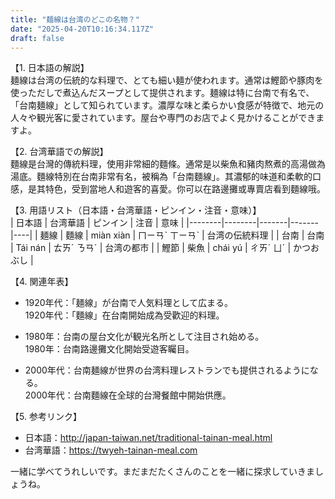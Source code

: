 ```yaml
---
title: "麺線は台湾のどこの名物？"
date: "2025-04-20T10:16:34.117Z"
draft: false
---
```


【1. 日本語の解説】  
麺線は台湾の伝統的な料理で、とても細い麺が使われます。通常は鰹節や豚肉を使っただしで煮込んだスープとして提供されます。麺線は特に台南で有名で、「台南麺線」として知られています。濃厚な味と柔らかい食感が特徴で、地元の人々や観光客に愛されています。屋台や専門のお店でよく見かけることができますよ。

【2. 台湾華語での解説】  
麵線是台灣的傳統料理，使用非常細的麵條。通常是以柴魚和豬肉熬煮的高湯做為湯底。麵線特別在台南非常有名，被稱為「台南麵線」。其濃郁的味道和柔軟的口感，是其特色，受到當地人和遊客的喜愛。你可以在路邊攤或專賣店看到麵線哦。

【3. 用語リスト（日本語・台湾華語・ピンイン・注音・意味）】  
| 日本語 | 台湾華語 | ピンイン | 注音 | 意味 |
|--------|--------|-------|-------|----|
| 麺線  | 麵線   | miàn xiàn | ㄇㄧㄢˋ ㄒㄧㄢˋ | 台湾の伝統料理 |
| 台南  | 台南   | Tái nán | ㄊㄞˊ ㄋㄢˊ | 台湾の都市 |
| 鰹節  | 柴魚   | chái yú | ㄔㄞˊ ㄩˊ | かつおぶし |

【4. 関連年表】  
- 1920年代：「麺線」が台南で人気料理として広まる。  
  1920年代：「麵線」在台南開始成為受歡迎的料理。  

- 1980年：台南の屋台文化が観光名所として注目され始める。  
  1980年：台南路邊攤文化開始受遊客矚目。  

- 2000年代：台南麺線が世界の台湾料理レストランでも提供されるようになる。  
  2000年代：台南麵線在全球的台灣餐館中開始供應。

【5. 参考リンク】  
- 日本語：http://japan-taiwan.net/traditional-tainan-meal.html  
- 台湾華語：https://twyeh-tainan-meal.com

一緒に学べてうれしいです。まだまだたくさんのことを一緒に探求していきましょうね。